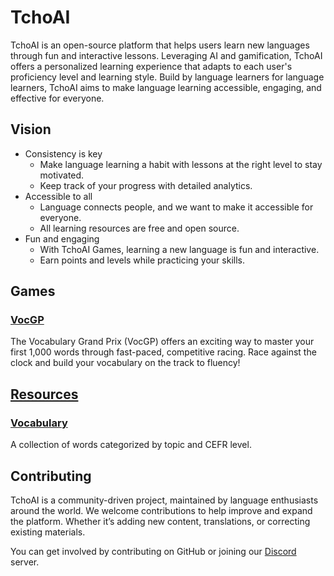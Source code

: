 # TchoAI

TchoAI is an open-source platform that helps users learn new languages through fun and interactive lessons.
Leveraging AI and gamification, TchoAI offers a personalized learning experience that adapts to each user's proficiency level and learning style.
Build by language learners for language learners, TchoAI aims to make language learning accessible, engaging, and effective for everyone.

## Vision

- Consistency is key
  - Make language learning a habit with lessons at the right level to stay motivated.
  - Keep track of your progress with detailed analytics.
- Accessible to all
  - Language connects people, and we want to make it accessible for everyone.
  - All learning resources are free and open source.
- Fun and engaging
  - With TchoAI Games, learning a new language is fun and interactive.
  - Earn points and levels while practicing your skills.

## Games

### [VocGP](https://vocgp.com)

The Vocabulary Grand Prix (VocGP) offers an exciting way to master your first 1,000 words through fast-paced, competitive racing.
Race against the clock and build your vocabulary on the track to fluency!

## [Resources](https://github.com/tchoai/resources)

### [Vocabulary](https://github.com/tchoai/resources/tree/main/vocabulary)

A collection of words categorized by topic and CEFR level.

## Contributing

TchoAI is a community-driven project, maintained by language enthusiasts around the world.
We welcome contributions to help improve and expand the platform. Whether it’s adding new content, translations, or correcting existing materials.

You can get involved by contributing on GitHub or joining our [Discord](https://discord.gg/s7T3ckBBzh) server.
